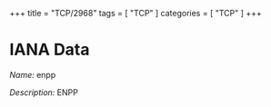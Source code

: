 +++
title = "TCP/2968"
tags = [ "TCP" ]
categories = [ "TCP" ]
+++

# IANA Data

_Name:_ enpp

_Description:_ ENPP

